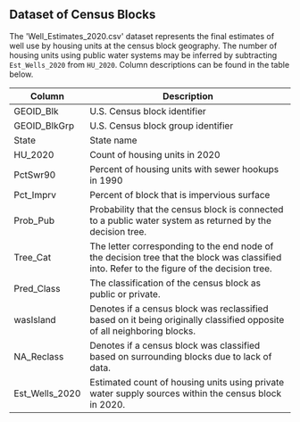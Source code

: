 ## Dataset of Census Blocks

The 'Well_Estimates_2020.csv' dataset represents the final estimates of well use by housing units at the census block geography. The number of housing units using public water systems may be inferred by subtracting `Est_Wells_2020` from `HU_2020`. Column descriptions can be found in the table below.

| Column         | Description                                                                                                                                 |
|----------------|---------------------------------------------------------------------------------------------------------------------------------------------|
| GEOID_Blk      | U.S. Census block identifier                                                                                                                |
| GEOID_BlkGrp   | U.S. Census block group identifier                                                                                                          |
| State          | State name                                                                                                                                  |
| HU_2020        | Count of housing units in 2020                                                                                                              |
| PctSwr90       | Percent of housing units with sewer hookups in 1990                                                                                         |
| Pct_Imprv      | Percent of block that is impervious surface                                                                                                 |
| Prob_Pub       | Probability that the census block is connected to a public water system as returned by the decision tree.                                   |
| Tree_Cat       | The letter corresponding to the end node of the decision tree that the block was classified into. Refer to the figure of the decision tree. |
| Pred_Class     | The classification of the census block as public or private.                                                                                |
| wasIsland      | Denotes if a census block was reclassified based on it being originally classified opposite of all neighboring blocks.                      |
| NA_Reclass     | Denotes if a census block was classified based on surrounding blocks due to lack of data.                                                   |
| Est_Wells_2020 | Estimated count of housing units using private water supply sources within the census block in 2020.                                        |
